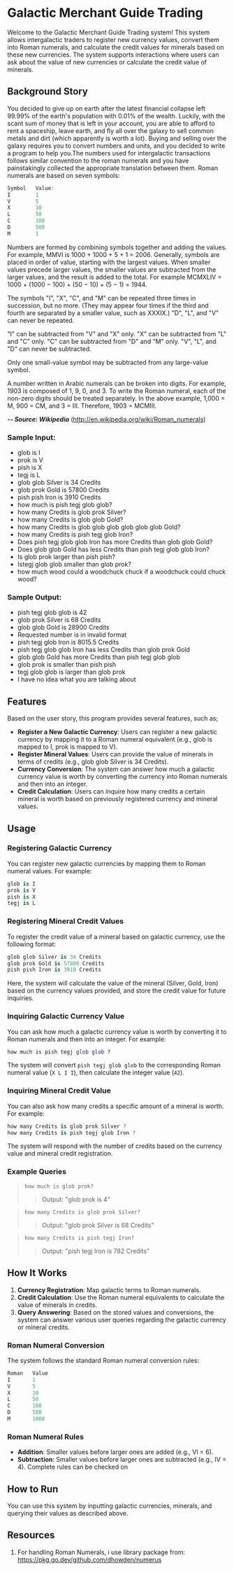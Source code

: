 # Galactic Merchant Guide Trading
Welcome to the Galactic Merchant Guide Trading system! This system allows intergalactic traders to register new currency values, convert them into Roman numerals, and calculate the credit values for minerals based on these new currencies. The system supports interactions where users can ask about the value of new currencies or calculate the credit value of minerals.

## Background Story
You decided to give up on earth after the latest financial collapse left 99.99% of the earth's
population with 0.01% of the wealth. Luckily, with the scant sum of money that is left in your
account, you are able to afford to rent a spaceship, leave earth, and fly all over the galaxy to sell
common metals and dirt (which apparently is worth a lot). Buying and selling over the galaxy
requires you to convert numbers and units, and you decided to write a program to help you.The
numbers used for intergalactic transactions follows similar convention to the roman numerals and
you have painstakingly collected the appropriate translation between them. Roman numerals are
based on seven symbols:

```csharp 
Symbol   Value: 
I        1
V        5
X        10
L        50
C        100
D        500
M        1
```

Numbers are formed by combining symbols together and adding the values. For example, MMVI is
1000 + 1000 + 5 + 1 = 2006. Generally, symbols are placed in order of value, starting with the
largest values. When smaller values precede larger values, the smaller values are subtracted from
the larger values, and the result is added to the total. For example MCMXLIV = 1000 + (1000 −
100) + (50 − 10) + (5 − 1) = 1944.

The symbols "I", "X", "C", and "M" can be repeated three times in succession, but no more. (They
may appear four times if the third and fourth are separated by a smaller value, such as XXXIX.)
"D", "L", and "V" can never be repeated.

"I" can be subtracted from "V" and "X" only. "X" can be subtracted from "L" and "C" only. "C" can
be subtracted from "D" and "M" only. "V", "L", and "D" can never be subtracted.

Only one small-value symbol may be subtracted from any large-value symbol.

A number written in Arabic numerals can be broken into digits. For example, 1903 is composed of
1, 9, 0, and 3. To write the Roman numeral, each of the non-zero digits should be treated separately.
In the above example, 1,000 = M, 900 = CM, and 3 = III. Therefore, 1903 = MCMIII.

**_-- Source: Wikipedia_** (http://en.wikipedia.org/wiki/Roman_numerals)

### Sample Input:

- glob is I
- prok is V
- pish is X
- tegj is L
- glob glob Silver is 34 Credits
- glob prok Gold is 57800 Credits
- pish pish Iron is 3910 Credits
- how much is pish tegj glob glob?
- how many Credits is glob prok Silver?
- how many Credits is glob glob Gold?
- how many Credits is glob glob glob glob glob glob Gold?
- how many Credits is pish tegj glob Iron?
- Does pish tegj glob glob Iron has more Credits than glob glob Gold?
- Does glob glob Gold has less Credits than pish tegj glob glob Iron?
- Is glob prok larger than pish pish?
- Istegj glob glob smaller than glob prok?
- how much wood could a woodchuck chuck if a woodchuck could chuck wood?

### Sample Output:
- pish tegj glob glob is 42
- glob prok Silver is 68 Credits
- glob glob Gold is 28900 Credits
- Requested number is in invalid format
- pish tegj glob Iron is 8015.5 Credits
- pish tegj glob glob Iron has less Credits than glob prok Gold
- glob glob Gold has more Credits than pish tegj glob glob
- glob prok is smaller than pish pish
- tegj glob glob is larger than glob prok
- I have no idea what you are talking about

## Features
Based on the user story, this program provides several features, such as;

- **Register a New Galactic Currency**: Users can register a new galactic currency by mapping it to a Roman numeral equivalent (e.g., glob is mapped to I, prok is mapped to V).
- **Register Mineral Values**: Users can provide the value of minerals in terms of credits (e.g., glob glob Silver is 34 Credits).
- **Currency Conversion**: The system can answer how much a galactic currency value is worth by converting the currency into Roman numerals and then into an integer.
- **Credit Calculation**: Users can inquire how many credits a certain mineral is worth based on previously registered currency and mineral values.

## Usage

### Registering Galactic Currency
You can register new galactic currencies by mapping them to Roman numeral values. For example:

```python
glob is I
prok is V
pish is X
tegj is L
```

### Registering Mineral Credit Values
To register the credit value of a mineral based on galactic currency, use the following format:

```python
glob glob Silver is 34 Credits
glob prok Gold is 57800 Credits
pish pish Iron is 3910 Credits
```

Here, the system will calculate the value of the mineral (Silver, Gold, Iron) based on the currency values provided, and store the credit value for future inquiries.


### Inquiring Galactic Currency Value
You can ask how much a galactic currency value is worth by converting it to Roman numerals and then into an integer. For example:

```perl
how much is pish tegj glob glob ?
```

The system will convert `pish tegj glob glob` to the corresponding Roman numeral value (`X L I I`), then calculate the integer value (`42`).

### Inquiring Mineral Credit Value
You can also ask how many credits a specific amount of a mineral is worth. For example:

```csharp
how many Credits is glob prok Silver ?
how many Credits is pish tegj glob Iron ?
```

The system will respond with the number of credits based on the currency value and mineral credit registration.

### Example Queries
> `how much is glob prok?`
>> Output: "glob prok is 4"

> `how many Credits is glob prok Silver?` 
>> Output: "glob prok Silver is 68 Credits"

> `how many Credits is pish tegj Iron?`
>> Output: "pish tegj Iron is 782 Credits"

## How It Works
1. **Currency Registration**: Map galactic terms to Roman numerals.
1. **Credit Calculation**: Use the Roman numeral equivalents to calculate the value of minerals in credits.
1. **Query Answering**: Based on the stored values and conversions, the system can answer various user queries regarding the galactic currency or mineral credits.

### Roman Numeral Conversion

The system follows the standard Roman numeral conversion rules:

```csharp
Roman	Value
I	    1
V	    5
X	    10
L	    50
C	    100
D	    500
M	    1000
```

### Roman Numeral Rules
- **Addition**: Smaller values before larger ones are added (e.g., VI = 6).
- **Subtraction**: Smaller values before larger ones are subtracted (e.g., IV = 4).
Complete rules can be checked on 

## How to Run
You can use this system by inputting galactic currencies, minerals, and querying their values as described above.

## Resources

1. For handling Roman Numerals, i use library package from: https://pkg.go.dev/github.com/dhowden/numerus 